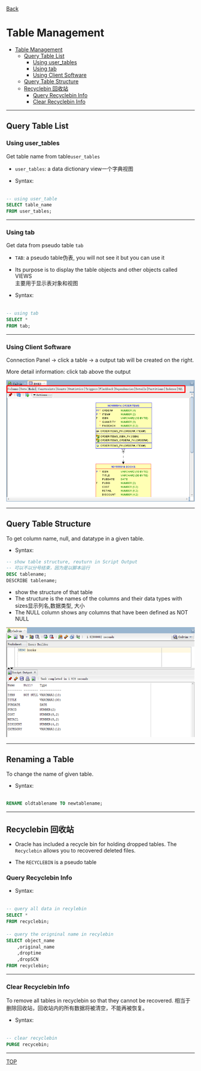 [Back](../index.md)

# Table Management

- [Table Management](#table-management)
    - [Query Table List](#query-table-list)
        - [Using user_tables](#using-usertables)
        - [Using tab](#using-tab)
        - [Using Client Software](#using-client-software)
    - [Query Table Structure](#query-table-structure)
    - [Recyclebin 回收站](#recyclebin-回收站)
        - [Query Recyclebin Info](#query-recyclebin-info)
        - [Clear Recyclebin Info](#clear-recyclebin-info)

---

## Query Table List

### Using user_tables

Get table name from table`user_tables`
- `user_tables`: a data dictionary view一个字典视图
    &emsp;

- Syntax:

```sql

-- using user_table
SELECT table_name
FROM user_tables;

```

---

### Using tab

Get data from pseudo table `tab`
- `TAB`: a pseudo table伪表, you will not see it but you can use it
- Its purpose is to display the table objects and other objects called VIEWS<br>主要用于显示表对象和视图
    &emsp;

- Syntax:

```sql

-- using tab
SELECT *
FROM tab;

```

---

### Using Client Software

Connection Panel -> click a table -> a output tab will be created on the right.

More detail information: click tab above the output

![tab_above](../_pic/table/tab_above.png)

---

## Query Table Structure

To get column name, null, and datatype in a given table.

- Syntax:

```SQL
-- show table structure, reuturn in Script Output
-- 可以不以分号结束，因为是以脚本运行
DESC tablename;
DESCRIBE tablename;

```

- show the structure of that table
- The structure is the names of the columns and their data types with sizes显示列名,数据类型, 大小
- The NULL column shows any columns that have been defined as NOT NULL

![desc_table](../_pic/table/desc_table.png)

---

## Renaming a Table

To change the name of given table.

- Syntax:

```sql

RENAME oldtablename TO newtablename;

```

---

## Recyclebin 回收站

- Oracle has included a recycle bin for holding dropped tables. The `Recyclebin` allows you to recovered deleted files.

- The `RECYCLEBIN` is a pseudo table 

### Query Recyclebin Info

- Syntax:

```sql

-- query all data in recylebin
SELECT *
FROM recyclebin;

-- query the origninal name in recylebin
SELECT object_name
    ,original_name
    ,droptime
    ,dropSCN
FROM recyclebin;

```

---

### Clear Recyclebin Info

To remove all tables in recyclebin so that they cannot be recovered.
相当于删除回收站，回收站内的所有数据将被清空，不能再被恢复。

- Syntax:

```sql

-- clear recyclebin
PURGE recycebin;

```

---

[TOP](#table-management)
